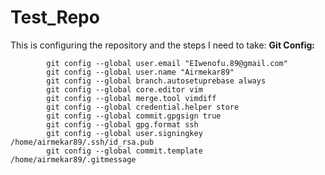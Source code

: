 # Test_Repo
This is configuring the repository and the steps I need to take:
   **Git Config:**
```
        git config --global user.email "EIwenofu.89@gmail.com"
        git config --global user.name "Airmekar89"
        git config --global branch.autosetuprebase always
        git config --global core.editor vim
        git config --global merge.tool vimdiff
        git config --global credential.helper store
        git config --global commit.gpgsign true
        git config --global gpg.format ssh
        git config --global user.signingkey /home/airmekar89/.ssh/id_rsa.pub
        git config --global commit.template /home/airmekar89/.gitmessage
```
       

